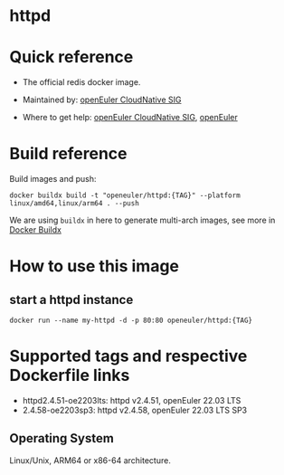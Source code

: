 # httpd


# Quick reference

- The official redis docker image.

- Maintained by: [openEuler CloudNative SIG](https://gitee.com/openeuler/cloudnative)

- Where to get help: [openEuler CloudNative SIG](https://gitee.com/openeuler/cloudnative), [openEuler](https://gitee.com/openeuler/community)

# Build reference

Build images and push:
```shell
docker buildx build -t "openeuler/httpd:{TAG}" --platform linux/amd64,linux/arm64 . --push
```

We are using `buildx` in here to generate multi-arch images, see more in [Docker Buildx](https://docs.docker.com/buildx/working-with-buildx/)

# How to use this image
## start a httpd instance
```shell
docker run --name my-httpd -d -p 80:80 openeuler/httpd:{TAG}
```

# Supported tags and respective Dockerfile links

- httpd2.4.51-oe2203lts: httpd v2.4.51, openEuler 22.03 LTS
- 2.4.58-oe2203sp3: httpd v2.4.58, openEuler 22.03 LTS SP3

## Operating System
Linux/Unix, ARM64 or x86-64 architecture.
